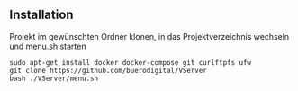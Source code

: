 ## Installation

Projekt im gewünschten Ordner klonen, in das Projektverzeichnis wechseln und menu.sh starten
    
    sudo apt-get install docker docker-compose git curlftpfs ufw
    git clone https://github.com/buerodigital/VServer
    bash ./VServer/menu.sh

